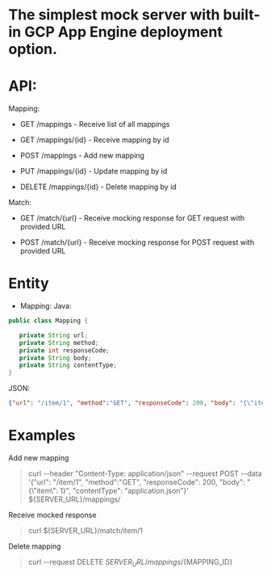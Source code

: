 The simplest mock server with built-in GCP App Engine deployment option.
=================

# API:

Mapping:

 - GET /mappings - Receive list of all mappings

 - GET /mappings/{id} - Receive mapping by id

 - POST /mappings - Add new mapping

 - PUT /mappings/{id} - Update mapping by id

 - DELETE /mappings/{id} - Delete mapping by id

Match:
	
 - GET /match/{url} - Receive mocking response for GET request with provided URL

 - POST /match/{url} - Receive mocking response for POST request with provided URL

# Entity

- Mapping:
Java:
 ```java
public class Mapping {

    private String url;
    private String method;
    private int responseCode;
    private String body;
    private String contentType;
}    
```
JSON:
```json
{"url": "/item/1", "method":"GET", "responseCode": 200, "body": "{\"item\": 1}", "contentType": "application/json"}
```

# Examples

Add new mapping

 > curl --header "Content-Type: application/json"
  --request POST
  --data '{"url": "/item/1", "method":"GET", "responseCode": 200, "body": "{\\"item\\": 1}", "contentType": "application.json"}'
  ${SERVER_URL}/mappings/

Receive mocked response

>  curl ${SERVER_URL}/match/item/1

Delete mapping

>  curl --request DELETE ${SERVER_URL}/mappings/${MAPPING_ID}
